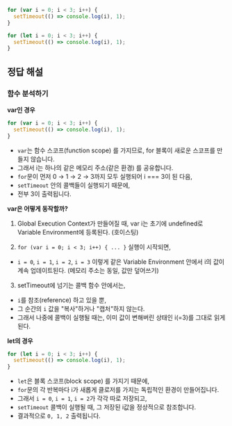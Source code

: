 ```js
for (var i = 0; i < 3; i++) {
  setTimeout(() => console.log(i), 1);
}

for (let i = 0; i < 3; i++) {
  setTimeout(() => console.log(i), 1);
}
```

## 정답 해설

### 함수 분석하기

**var인 경우**

```js
for (var i = 0; i < 3; i++) {
  setTimeout(() => console.log(i), 1);
}
```

- `var`는 함수 스코프(function scope) 를 가지므로, for 블록이 새로운 스코프를 만들지 않습니다.
- 그래서 i는 하나의 같은 메모리 주소(같은 환경) 를 공유합니다.
- `for`문이 먼저 0 → 1 → 2 → 3까지 모두 실행되어 i === 3이 된 다음,
- `setTimeout` 안의 콜백들이 실행되기 때문에,
- 전부 3이 출력됩니다.

**var은 어떻게 동작할까?**

1. Global Execution Context가 만들어질 때,
   var i는 초기에 undefined로 Variable Environment에 등록된다. (호이스팅)

2. `for (var i = 0; i < 3; i++) { ... }` 실행이 시작되면,

- `i = 0`, `i = 1`, `i = 2`, `i = 3`
  이렇게 같은 Variable Environment 안에서 i의 값이 계속 업데이트된다. (메모리 주소는 동일, 값만 덮어쓰기)

3. setTimeout에 넘기는 콜백 함수 안에서는,

- `i`를 참조(reference) 하고 있을 뿐,
- 그 순간의 `i` 값을 "복사"하거나 "캡처"하지 않는다.
- 그래서 나중에 콜백이 실행될 때는, 이미 값이 변해버린 상태인 i(=3)를 그대로 읽게 된다.

**let의 경우**

```js
for (let i = 0; i < 3; i++) {
  setTimeout(() => console.log(i), 1);
}
```

- `let`은 블록 스코프(block scope) 를 가지기 때문에,
- `for`문의 각 반복마다 i가 새롭게 클로저를 가지는 독립적인 환경이 만들어집니다.
- 그래서 `i = 0`, `i = 1`, `i = 2`가 각각 따로 저장되고,
- `setTimeout` 콜백이 실행될 때, 그 저장된 i값을 정상적으로 참조합니다.
- 결과적으로 `0, 1, 2` 출력됩니다.
